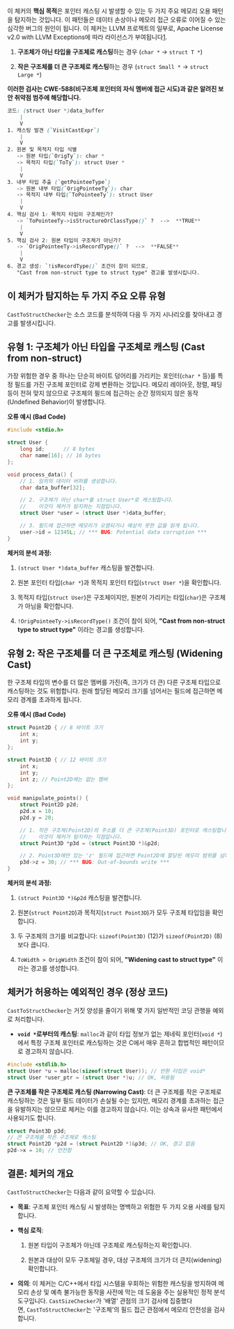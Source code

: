 
이 체커의 **핵심 목적**은 포인터 캐스팅 시 발생할 수 있는 두 가지 주요 메모리 오용 패턴을 탐지하는 것입니다. 이 패턴들은 데이터 손상이나 메모리 접근 오류로 이어질 수 있는 심각한 버그의 원인이 됩니다. 이 체커는 LLVM 프로젝트의 일부로, Apache License v2.0 with LLVM Exceptions에 따라 라이선스가 부여됩니다[1](https://llvm.org/LICENSE.txt).

1. **구조체가 아닌 타입을 구조체로 캐스팅**하는 경우 (`char *` -> `struct T *`)
    
2. **작은 구조체를 더 큰 구조체로 캐스팅**하는 경우 (`struct Small *` -> `struct Large *`)


**이러한 검사는 CWE-588(비구조체 포인터의 자식 멤버에 접근 시도)과 같은 알려진 보안 취약점 범주에 해당합니다.**

```scss
코드: (struct User *)data_buffer
    |
    V
1. 캐스팅 발견 (`VisitCastExpr`)
    |
    V
2. 원본 및 목적지 타입 식별
   -> 원본 타입(`OrigTy`): char *
   -> 목적지 타입(`ToTy`): struct User *
    |
    V
3. 내부 타입 추출 (`getPointeeType`)
   -> 원본 내부 타입(`OrigPointeeTy`): char
   -> 목적지 내부 타입(`ToPointeeTy`): struct User
    |
    V
4. 핵심 검사 1: 목적지 타입이 구조체인가?
   -> `ToPointeeTy->isStructureOrClassType()` ?  -->  **TRUE**
    |
    V
5. 핵심 검사 2: 원본 타입이 구조체가 아닌가?
   -> `OrigPointeeTy->isRecordType()` ?  -->  **FALSE**
    |
    V
6. 경고 생성: `!isRecordType()` 조건이 참이 되므로,
   "Cast from non-struct type to struct type" 경고를 발생시킵니다.
```

## 이 체커가 탐지하는 두 가지 주요 오류 유형

`CastToStructChecker`는 소스 코드를 분석하여 다음 두 가지 시나리오를 찾아내고 경고를 발생시킵니다.

## 유형 1: 구조체가 아닌 타입을 구조체로 캐스팅 (Cast from non-struct)

가장 위험한 경우 중 하나는 단순히 바이트 덩어리를 가리키는 포인터(`char *` 등)를 특정 필드를 가진 구조체 포인터로 강제 변환하는 것입니다. 메모리 레이아웃, 정렬, 패딩 등이 전혀 맞지 않으므로 구조체의 필드에 접근하는 순간 정의되지 않은 동작(Undefined Behavior)이 발생합니다.

**오류 예시 (Bad Code)**
```cpp
#include <stdio.h>

struct User {
    long id;      // 8 bytes
    char name[16]; // 16 bytes
};

void process_data() {
    // 1. 임의의 데이터 버퍼를 생성합니다.
    char data_buffer[32];

    // 2. 구조체가 아닌 char*를 struct User*로 캐스팅합니다.
    //    이것이 체커가 탐지하는 지점입니다.
    struct User *user = (struct User *)data_buffer;

    // 3. 필드에 접근하면 메모리가 오염되거나 예상치 못한 값을 읽게 됩니다.
    user->id = 12345L; // *** BUG: Potential data corruption ***
}
```
**체커의 분석 과정:**

1. `(struct User *)data_buffer` 캐스팅을 발견합니다.
    
2. 원본 포인터 타입(`char *`)과 목적지 포인터 타입(`struct User *`)을 확인합니다.
    
3. 목적지 타입(`struct User`)은 구조체이지만, 원본이 가리키는 타입(`char`)은 구조체가 아님을 확인합니다.
    
4. `!OrigPointeeTy->isRecordType()` 조건이 참이 되어, **"Cast from non-struct type to struct type"** 이라는 경고를 생성합니다.
    

## 유형 2: 작은 구조체를 더 큰 구조체로 캐스팅 (Widening Cast)

한 구조체 타입의 변수를 더 많은 멤버를 가진(즉, 크기가 더 큰) 다른 구조체 타입으로 캐스팅하는 것도 위험합니다. 원래 할당된 메모리 크기를 넘어서는 필드에 접근하면 메모리 경계를 초과하게 됩니다.

**오류 예시 (Bad Code)**
```cpp
struct Point2D { // 8 바이트 크기
    int x;
    int y;
};

struct Point3D { // 12 바이트 크기
    int x;
    int y;
    int z; // Point2D에는 없는 멤버
};

void manipulate_points() {
    struct Point2D p2d;
    p2d.x = 10;
    p2d.y = 20;

    // 1. 작은 구조체(Point2D)의 주소를 더 큰 구조체(Point3D) 포인터로 캐스팅합니다.
    //    이것이 체커가 탐지하는 지점입니다.
    struct Point3D *p3d = (struct Point3D *)&p2d;

    // 2. Point3D에만 있는 'z' 필드에 접근하면 Point2D에 할당된 메모리 범위를 넘어섭니다.
    p3d->z = 30; // *** BUG: Out-of-bounds write ***
}
```
**체커의 분석 과정:**

1. `(struct Point3D *)&p2d` 캐스팅을 발견합니다.
    
2. 원본(`struct Point2D`)과 목적지(`struct Point3D`)가 모두 구조체 타입임을 확인합니다.
    
3. 두 구조체의 크기를 비교합니다: `sizeof(Point3D)` (12)가 `sizeof(Point2D)` (8)보다 큽니다.
    
4. `ToWidth > OrigWidth` 조건이 참이 되어, **"Widening cast to struct type"** 이라는 경고를 생성합니다.
    

## 체커가 허용하는 예외적인 경우 (정상 코드)

`CastToStructChecker`는 거짓 양성을 줄이기 위해 몇 가지 일반적인 코딩 관행을 예외로 처리합니다.

- **`void *`로부터의 캐스팅**: `malloc`과 같이 타입 정보가 없는 제네릭 포인터(`void *`)에서 특정 구조체 포인터로 캐스팅하는 것은 C에서 매우 흔하고 합법적인 패턴이므로 경고하지 않습니다.

```cpp
#include <stdlib.h>
struct User *u = malloc(sizeof(struct User)); // 반환 타입은 void*
struct User *user_ptr = (struct User *)u; // OK, 허용됨
```

**큰 구조체를 작은 구조체로 캐스팅 (Narrowing Cast)**: 더 큰 구조체를 작은 구조체로 캐스팅하는 것은 일부 필드 데이터가 손실될 수는 있지만, 메모리 경계를 초과하는 접근을 유발하지는 않으므로 체커는 이를 경고하지 않습니다. 이는 상속과 유사한 패턴에서 사용되기도 합니다.

```cpp
struct Point3D p3d;
// 큰 구조체를 작은 구조체로 캐스팅
struct Point2D *p2d = (struct Point2D *)&p3d; // OK, 경고 없음
p2d->x = 10; // 안전함
```
## 결론: 체커의 개요

`CastToStructChecker`는 다음과 같이 요약할 수 있습니다.

- **목표**: 구조체 포인터 캐스팅 시 발생하는 명백하고 위험한 두 가지 오용 사례를 탐지합니다.
    
- **핵심 로직**:
    
    1. 원본 타입이 구조체가 아닌데 구조체로 캐스팅하는지 확인합니다.
        
    2. 원본과 대상이 모두 구조체일 경우, 대상 구조체의 크기가 더 큰지(widening) 확인합니다.
        
- **의의**: 이 체커는 C/C++에서 타입 시스템을 우회하는 위험한 캐스팅을 방지하여 메모리 손상 및 예측 불가능한 동작을 사전에 막는 데 도움을 주는 실용적인 정적 분석 도구입니다. `CastSizeChecker`가 '배열' 관점의 크기 검사에 집중했다면, `CastToStructChecker`는 '구조체'의 필드 접근 관점에서 메모리 안전성을 검사합니다.